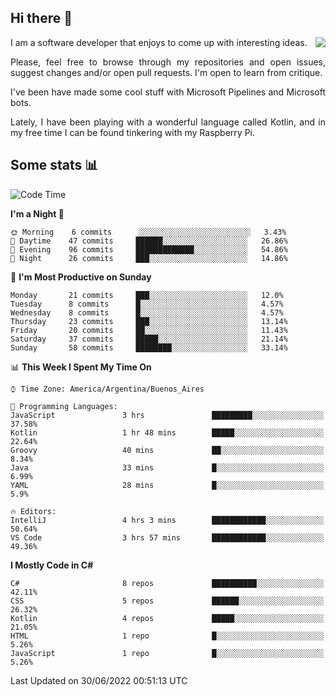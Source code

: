 ## Hi there :slightly_smiling_face:

<img src="https://github-readme-stats.vercel.app/api?username=victorgrycuk&show_icons=true&count_private=true&title_color=F7941E&icon_color=F7941E" align="right">

<p align="justify">
I am a software developer that enjoys to come up with interesting ideas.
<p/>

<p align= "justify">
Please, feel free to browse through my repositories and open issues, suggest changes and/or open pull requests. I'm open to learn from critique.
<p/>


<p align= "justify">
I've been have made some cool stuff with Microsoft Pipelines and Microsoft bots.
<p/>

<p align= "justify">
Lately, I have been playing with a wonderful language called Kotlin, and in my free time I can be found tinkering with my Raspberry Pi.
<p/>

## Some stats :bar_chart:
<!--START_SECTION:waka-->
![Code Time](http://img.shields.io/badge/Code%20Time-0%20secs-blue)

**I'm a Night 🦉** 

```text
🌞 Morning    6 commits      ░░░░░░░░░░░░░░░░░░░░░░░░░   3.43% 
🌆 Daytime    47 commits     ██████░░░░░░░░░░░░░░░░░░░   26.86% 
🌃 Evening    96 commits     █████████████░░░░░░░░░░░░   54.86% 
🌙 Night      26 commits     ███░░░░░░░░░░░░░░░░░░░░░░   14.86%

```
📅 **I'm Most Productive on Sunday** 

```text
Monday       21 commits     ███░░░░░░░░░░░░░░░░░░░░░░   12.0% 
Tuesday      8 commits      █░░░░░░░░░░░░░░░░░░░░░░░░   4.57% 
Wednesday    8 commits      █░░░░░░░░░░░░░░░░░░░░░░░░   4.57% 
Thursday     23 commits     ███░░░░░░░░░░░░░░░░░░░░░░   13.14% 
Friday       20 commits     ██░░░░░░░░░░░░░░░░░░░░░░░   11.43% 
Saturday     37 commits     █████░░░░░░░░░░░░░░░░░░░░   21.14% 
Sunday       58 commits     ████████░░░░░░░░░░░░░░░░░   33.14%

```


📊 **This Week I Spent My Time On** 

```text
⌚︎ Time Zone: America/Argentina/Buenos_Aires

💬 Programming Languages: 
JavaScript               3 hrs               █████████░░░░░░░░░░░░░░░░   37.58% 
Kotlin                   1 hr 48 mins        █████░░░░░░░░░░░░░░░░░░░░   22.64% 
Groovy                   40 mins             ██░░░░░░░░░░░░░░░░░░░░░░░   8.34% 
Java                     33 mins             █░░░░░░░░░░░░░░░░░░░░░░░░   6.99% 
YAML                     28 mins             █░░░░░░░░░░░░░░░░░░░░░░░░   5.9%

🔥 Editors: 
IntelliJ                 4 hrs 3 mins        ████████████░░░░░░░░░░░░░   50.64% 
VS Code                  3 hrs 57 mins       ████████████░░░░░░░░░░░░░   49.36%

```

**I Mostly Code in C#** 

```text
C#                       8 repos             ██████████░░░░░░░░░░░░░░░   42.11% 
CSS                      5 repos             ██████░░░░░░░░░░░░░░░░░░░   26.32% 
Kotlin                   4 repos             █████░░░░░░░░░░░░░░░░░░░░   21.05% 
HTML                     1 repo              █░░░░░░░░░░░░░░░░░░░░░░░░   5.26% 
JavaScript               1 repo              █░░░░░░░░░░░░░░░░░░░░░░░░   5.26%

```



 Last Updated on 30/06/2022 00:51:13 UTC
<!--END_SECTION:waka-->
